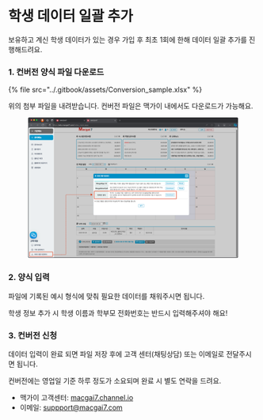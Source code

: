 # 학생 데이터 일괄 추가

보유하고 계신 학생 데이터가 있는 경우 가입 후 최초 1회에 한해 데이터 일괄 추가를 진행해드려요.

### 1. 컨버전 양식 파일 다운로드

{% file src="../.gitbook/assets/Conversion_sample.xlsx" %}

위의 첨부 파일을 내려받습니다.  컨버전 파일은 맥가이 내에서도 다운로드가 가능해요.

<figure><img src="../.gitbook/assets/image (2) (1).png" alt=""><figcaption></figcaption></figure>

### 2. 양식 입력

파일에 기록된 예시 형식에 맞춰 필요한 데이터를 채워주시면 됩니다.

학생 정보 추가 시 학생 이름과 학부모 전화번호는 반드시 입력해주셔야 해요!

### 3. 컨버전 신청

데이터 입력이 완료 되면 파일 저장 후에 고객 센터(채팅상담) 또는 이메일로 전달주시면 됩니다.

컨버전에는 영업일 기준 하루 정도가 소요되며 완료 시 별도 연락을 드려요.

* 맥가이 고객센터: [macgai7.channel.io](https://macgai7.channel.io/home)
* 이메일: [suppport@macgai7.com](mailto:support@macgai7.com)
